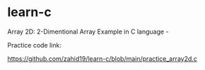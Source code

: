 # learn-c

Array 2D:
2-Dimentional Array Example in C language - 

Practice code link:

https://github.com/zahid19/learn-c/blob/main/practice_array2d.c
